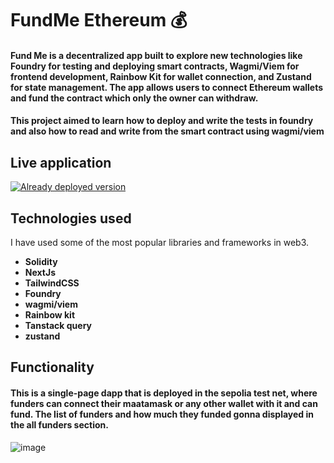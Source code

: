 # FundMe Ethereum 💰
#### Fund Me is a decentralized app built to explore new technologies like Foundry for testing and deploying smart contracts, Wagmi/Viem for frontend development, Rainbow Kit for wallet connection, and Zustand for state management. The app allows users to connect Ethereum wallets and fund the contract which only the owner can withdraw.
#### This project aimed to learn how to deploy and write the tests in foundry and also how to read and write from the smart contract using wagmi/viem

## Live application
[![Already deployed version](https://vercel.com/button)](https://fundme06.vercel.app/)

## Technologies used

I have used some of the most popular libraries and frameworks in web3.

- **Solidity**
- **NextJs**
- **TailwindCSS**
- **Foundry**
- **wagmi/viem**
- **Rainbow kit**
- **Tanstack query**
- **zustand**
  

## Functionality

#### This is a single-page dapp that is deployed in the sepolia test net, where funders can connect their maatamask or any other wallet with it and can fund. The list of funders and how much they funded gonna displayed in the all funders section.
![image](https://github.com/rohan-ahire06/fundme/assets/75326769/a6b3908e-af81-4df8-bd2b-678fda0de798)





